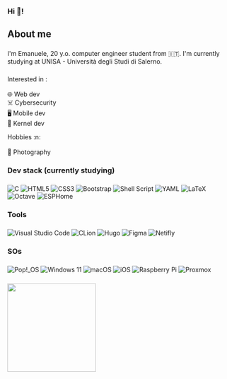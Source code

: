 <h3 align="left">Hi 👋!</h3>

###

<h2 align="left">About me</h2>

###

<p align="left">I'm Emanuele, 20 y.o. computer engineer student from 🇮🇹. I'm currently studying at UNISA - Università degli Studi di Salerno.</p>

###

<p align="left">Interested in : <br><br>🌐 Web dev<br>☠️ Cybersecurity<br>🖥️  Mobile dev<br>🐧 Kernel dev</p>
<p align="left">Hobbies :n: <br><br>📸 Photography<br></p>

###

<h3 align="left">Dev stack (currently studying)</h3>

###

  ![C](https://img.shields.io/badge/c-%2300599C.svg?style=for-the-badge&logo=c&logoColor=white)
  ![HTML5](https://img.shields.io/badge/html5-%23E34F26.svg?style=for-the-badge&logo=html5&logoColor=white)
  ![CSS3](https://img.shields.io/badge/css3-%231572B6.svg?style=for-the-badge&logo=css3&logoColor=white)
  ![Bootstrap](https://img.shields.io/badge/bootstrap-%238511FA.svg?style=for-the-badge&logo=bootstrap&logoColor=white)
  ![Shell Script](https://img.shields.io/badge/shell_script-%23121011.svg?style=for-the-badge&logo=gnu-bash&logoColor=white)
  ![YAML](https://img.shields.io/badge/yaml-%23ffffff.svg?style=for-the-badge&logo=yaml&logoColor=151515)
  ![LaTeX](https://img.shields.io/badge/latex-%23008080.svg?style=for-the-badge&logo=latex&logoColor=white)
  ![Octave](https://img.shields.io/badge/OCTAVE-darkblue?style=for-the-badge&logo=octave&logoColor=fcd683)
  ![ESPHome](https://a11ybadges.com/badge?logo=esphome)
  
###

<h3 align="left">Tools</h3>

###
  ![Visual Studio Code](https://img.shields.io/badge/Visual%20Studio%20Code-0078d7.svg?style=for-the-badge&logo=visual-studio-code&logoColor=white)
  ![CLion](https://img.shields.io/badge/CLion-black?style=for-the-badge&logo=clion&logoColor=white)
  ![Hugo](https://img.shields.io/badge/Hugo-black.svg?style=for-the-badge&logo=Hugo)
  ![Figma](https://img.shields.io/badge/figma-%23F24E1E.svg?style=for-the-badge&logo=figma&logoColor=white)
  ![Netifly](https://img.shields.io/badge/netifly-blueviolet.svg?style=for-the-badge&logo=&logoColor)


###

<h3 align="left">SOs</h3>

###
![Pop!\_OS](https://img.shields.io/badge/Pop!_OS-48B9C7?style=for-the-badge&logo=Pop!_OS&logoColor=white)
![Windows 11](https://img.shields.io/badge/Windows%2011-%230079d5.svg?style=for-the-badge&logo=Windows%2011&logoColor=white)
![macOS](https://img.shields.io/badge/mac%20os-000000?style=for-the-badge&logo=macos&logoColor=F0F0F0)
![iOS](https://img.shields.io/badge/iOS-000000?style=for-the-badge&logo=ios&logoColor=white)
![Raspberry Pi](https://img.shields.io/badge/-RaspberryPi-C51A4A?style=for-the-badge&logo=Raspberry-Pi)
![Proxmox](https://img.shields.io/badge/proxmox-%23E57000.svg?&style=for-the-badge&logo=proxmox&logoColor=white)
###

###
<img align="left" height="200" src="https://media.giphy.com/media/v1.Y2lkPTc5MGI3NjExMXlhbzJxbGZycDd6NXB3ajMyZDZyNGM5NGUzcWgwejFtM2g1bTQ2OCZlcD12MV9pbnRlcm5hbF9naWZfYnlfaWQmY3Q9Zw/qpGEpgKoVyOtO/giphy.gif"  />
